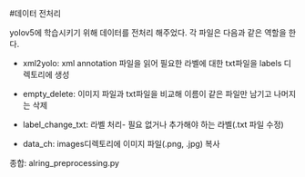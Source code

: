 #데이터 전처리

yolov5에 학습시키기 위해 데이터를 전처리 해주었다.
각 파일은 다음과 같은 역할을 한다.

- xml2yolo: xml annotation 파일을 읽어 필요한 라벨에 대한 txt파일을 labels 디렉토리에 생성


- empty_delete: 이미지 파일과 txt파일을 비교해 이름이 같은 파일만 남기고 나머지는 삭제


- label_change_txt: 라벨 처리- 필요 없거나 추가해야 하는 라벨(.txt 파일 수정)


- data_ch: images디렉토리에 이미지 파일(.png, .jpg) 복사


종합: alring_preprocessing.py
